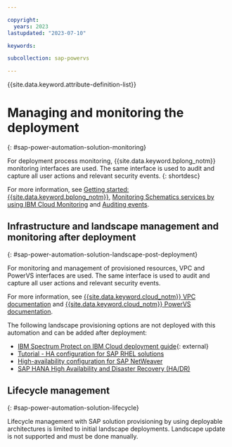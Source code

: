 ```yaml
---

copyright:
  years: 2023
lastupdated: "2023-07-10"

keywords:

subcollection: sap-powervs

---
```


{{site.data.keyword.attribute-definition-list}}

# Managing and monitoring the deployment
{: #sap-power-automation-solution-monitoring}

For deployment process monitoring, {{site.data.keyword.bplong_notm}} monitoring interfaces are used. The same interface is used to audit and capture all user actions and relevant security events.
{: shortdesc}

For more information, see [Getting started: {{site.data.keyword.bplong_notm}}](/docs/schematics?topic=schematics-getting-started), [Monitoring Schematics services by using IBM Cloud Monitoring](/docs/schematics?topic=schematics-monitoring-instances) and [Auditing events](/docs/schematics?topic=schematics-at_events).

## Infrastructure and landscape management and monitoring after deployment
{: #sap-power-automation-solution-landscape-post-deployment}

For monitoring and management of provisioned resources, VPC and PowerVS interfaces are used. The same interface is used to audit and capture all user actions and relevant security events.

For more information, see [{{site.data.keyword.cloud_notm}} VPC documentation](/docs/vpc?topic=vpc-about-vpc) and [{{site.data.keyword.cloud_notm}} PowerVS documentation](/docs/power-iaas?topic=power-iaas-getting-started).

The following landscape provisioning options are not deployed with this automation and can be added after deployment:
- [IBM Spectrum Protect on IBM Cloud deployment guide](https://www.ibm.com/support/pages/node/6498661){: external}
- [Tutorial - HA configuration for SAP RHEL solutions](/docs/sap?topic=sap-ha-rhel)
- [High-availability configuration for SAP NetWeaver](/docs/sap?topic=sap-netweaver-design-considerations#netweaver-ha)
- [SAP HANA High Availability and Disaster Recovery (HA/DR)](/docs/sap?topic=sap-hana-design-considerations#hana-ha)

## Lifecycle management
{: #sap-power-automation-solution-lifecycle}

Lifecycle management with SAP solution provisioning by using deployable architectures is limited to initial landscape deployments. Landscape update is not supported and must be done manually.

